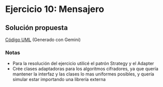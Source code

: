# Ejercicio 10: Mensajero
## Solución propuesta
[Código UML](./source.uml) (Generado con Gemini)
### Notas
- Para la resolución del ejercicio utilicé el patrón Strategy y el Adapter
- Crée clases adaptadoras para los algoritmos cifradores, ya que quería mantener la interfaz y las clases lo mas uniformes posibles, y quería simular estar importando una librería externa

